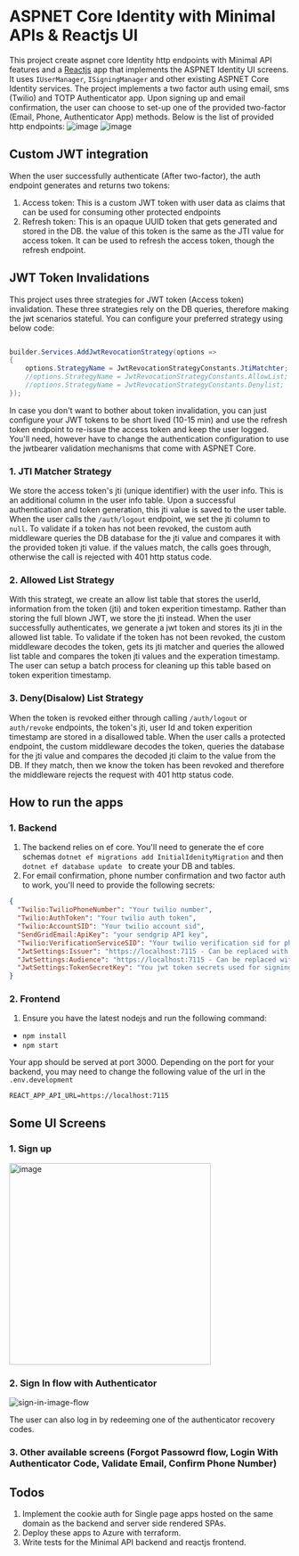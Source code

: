 # ASPNET Core Identity with Minimal APIs & Reactjs UI

This project create aspnet core Identity http endpoints with Minimal API features and a [Reactjs](https://github.com/rafikiassumani-msft/AuthPlayground/tree/main/IdentityMinimalAPIs/ClientApp/identity-with-jwt-app) app that implements the ASPNET Identity UI screens. It uses `IUserManager`, `ISigningManager` and other existing ASPNET Core Identity services.  The project implements a two factor auth using email, sms (Twilio) and TOTP Authenticator app. Upon signing up and email confirmation, the user can choose to set-up one of the provided two-factor (Email, Phone, Authenticator App) methods. Below is the list of provided http endpoints:
![image](https://user-images.githubusercontent.com/87031580/194159455-3c215c4c-afdf-49de-9333-26a6b3e14bb1.png)
![image](https://user-images.githubusercontent.com/87031580/194159617-e3d95945-9b4f-462b-b5b6-bdc58f6f90f1.png)

## Custom JWT integration

When the user successfully authenticate (After two-factor), the auth endpoint generates and returns two tokens: 
1. Access token: This is a custom JWT token with user data as claims that can be used for consuming other protected endpoints
2. Refresh token: This is an opaque UUID token that gets generated and stored in the DB. the value of this token is the same as the JTI value for access token. It can be used to refresh the access token, though the refresh endpoint. 

## JWT Token Invalidations

This project uses three strategies for JWT token (Access token) invalidation. These three strategies rely on the DB queries, therefore making the jwt scenarios stateful. You can configure your preferred strategy using below code:

```C#

builder.Services.AddJwtRevocationStrategy(options =>
{
    options.StrategyName = JwtRevocationStrategyConstants.JtiMatchter;
    //options.StrategyName = JwtRevocationStrategyConstants.AllowList;
    //options.StrategyName = JwtRevocationStrategyConstants.Denylist;
});

```

In case you don't want to bother about token invalidation, you can just configure your JWT tokens to be short lived (10-15 min) and use the refresh token endpoint to re-issue the access token and keep the user logged. You'll need, however have to change the authentication configuration to use the jwtbearer validation mechanisms that come with ASPNET Core. 

### 1. JTI Matcher Strategy

We store the access token's jti (unique identifier) with the user info. This is an additional column in the user info table. Upon a successful authentication and token generation, this jti value is saved to the user table. When the user calls the `/auth/logout` endpoint, we set the jti column to `null`. To validate if a token has not been revoked, the custom auth middleware queries the DB database for the jti value and compares it with the provided token jti value. if the values match, the calls goes through, otherwise the call is rejected with 401 http status code.

### 2. Allowed List Strategy

With this strategt, we create an allow list table that stores the userId, information from the token (jti) and token experition timestamp. Rather than storing the full blown JWT, we store the jti instead. When the user successfully authenticates, we generate a jwt token and stores its jti in the allowed list table. To validate if the token has not been revoked, the custom middleware decodes the token, gets its jti matcher and queries the allowed list table and compares the token jti values and the experation timestamp. The user can setup a batch process for cleaning up this table based on token experition timestamp. 

### 3. Deny(Disalow) List Strategy

When the token is revoked either through calling `/auth/logout` or `auth/revoke` endpoints, the token's jti, user Id and token experition timestamp are stored in a disallowed table. When the user calls a protected endpoint, the custom middleware decodes the token, queries the database for the jti value and compares the decoded jti claim to the value from the DB. If they match, then we know the token has been revoked and therefore the middleware rejects the request with 401 http status code.

## How to run the apps

### 1. Backend

1. The backend relies on ef core. You'll need to generate the ef core schemas `dotnet ef migrations add InitialIdenityMigration` and then `dotnet ef database update ` to create your DB and tables. 
2. For email confirmation, phone number confirmation and two factor auth to work, you'll need to provide the following secrets: 

```JSON
{
  "Twilio:TwilioPhoneNumber": "Your twilio number",
  "Twilio:AuthToken": "Your twilio auth token",
  "Twilio:AccountSID": "Your twilio account sid",
  "SendGridEmail:ApiKey": "your sendgrip API key",
  "Twilio:VerificationServiceSID": "Your twilio verification sid for phone number verifications",
  "JwtSettings:Issuer": "https://localhost:7115 - Can be replaced with your own",
  "JwtSettings:Audience": "https://localhost:7115 - Can be replaced with your own",
  "JwtSettings:TokenSecretKey": "You jwt token secrets used for signing the tokens"
}

```

### 2. Frontend

1. Ensure you have the latest nodejs and run the following command: 

- `npm install`
- `npm start`

Your app should be served at port 3000. Depending on the port for your backend, you may need to change the following value of the url in the `.env.development` 

`REACT_APP_API_URL=https://localhost:7115`

## Some UI Screens

### 1. Sign up 

<img width="362" alt="image" src="https://user-images.githubusercontent.com/87031580/194180123-a46556f5-b2c0-4570-aba6-7a5e8946ffca.png">

### 2. Sign In flow with Authenticator
![sign-in-image-flow](https://user-images.githubusercontent.com/87031580/194182152-02d302db-428f-4d9b-9608-27a786735819.png)

The user can also log in by redeeming one of the authenticator recovery codes.

### 3. Other available screens (Forgot Passowrd flow, Login With Authenticator Code, Validate Email, Confirm Phone Number)

## Todos
 1. Implement the cookie auth for Single page apps hosted on the same domain as the backend and server side rendered SPAs. 
 2. Deploy these apps to Azure with terraform.
 3. Write tests for the Minimal API backend and reactjs frontend.
